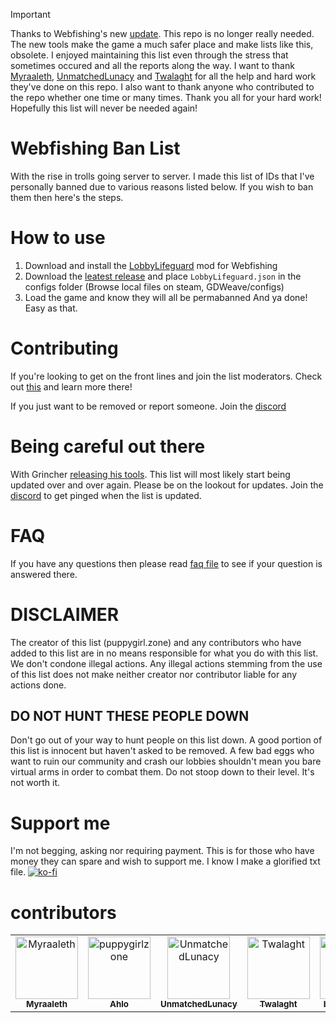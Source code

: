 > [!IMPORTANT]
> Thanks to Webfishing's new [update](https://store.steampowered.com/news/app/3146520/view/506189732191930301?l=english). This repo is no longer really needed. The new tools make the game a much safer place and make lists like this, obsolete. I enjoyed maintaining this list even through the stress that sometimes occured and all the reports along the way. I want to thank [Myraaleth](https://github.com/Myraaleth), [UnmatchedLunacy](https://github.com/UnmatchedLunacy) and   [Twalaght](https://github.com/Twalaght) for all the help and hard work they've done on this repo. I also want to thank anyone who contributed to the repo whether one time or many times. Thank you all for your hard work! Hopefully this list will never be needed again! 

# Webfishing Ban List
With the rise in trolls going server to server. I made this list of IDs that I've personally banned due to various reasons listed below. If you wish to ban them then here's the steps.
# How to use
1. Download and install the [LobbyLifeguard](https://github.com/Vildravn/LobbyLifeguard/) mod for Webfishing
2. Download the [leatest release](https://github.com/puppygirlzone/webfishing-bans/releases/latest) and place `LobbyLifeguard.json` in the configs folder (Browse local files on steam, GDWeave/configs)
3. Load the game and know they will all be permabanned
And ya done! Easy as that.
# Contributing
If you're looking to get on the front lines and join the list moderators. Check out [this](docs/contributing.md) and learn more there!

If you just want to be removed or report someone. Join the [discord](https://discord.gg/fEtGychNbd)
# Being careful out there
With Grincher [releasing his tools](docs/tools-release.md). This list will most likely start being updated over and over again. Please be on the lookout for updates. Join the [discord](https://discord.gg/fEtGychNbd) to get pinged when the list is updated.
# FAQ
If you have any questions then please read [faq file](docs/faq.md) to see if your question is answered there.
# DISCLAIMER
The creator of this list (puppygirl.zone) and any contributors who have added to this list are in no means responsible for what you do with this list. We don't condone illegal actions. Any illegal actions stemming from the use of this list does not make neither creator nor contributor liable for any actions done.
## DO NOT HUNT THESE PEOPLE DOWN
Don't go out of your way to hunt people on this list down. A good portion of this list is innocent but haven't asked to be removed. A few bad eggs who want to ruin our community and crash our lobbies shouldn't mean you bare virtual arms in order to combat them. Do not stoop down to their level. It's not worth it.
# Support me
I'm not begging, asking nor requiring payment. This is for those who have money they can spare and wish to support me. I know I make a glorified txt file. 
[![ko-fi](https://ko-fi.com/img/githubbutton_sm.svg)](https://ko-fi.com/A0A816Q88B)
# contributors
<!-- readme: collaborators,contributors -start -->
<table>
	<tbody>
		<tr>
            <td align="center">
                <a href="https://github.com/Myraaleth">
                    <img src="https://avatars.githubusercontent.com/u/95660369?v=4" width="100;" alt="Myraaleth"/>
                    <br />
                    <sub><b>Myraaleth</b></sub>
                </a>
            </td>
            <td align="center">
                <a href="https://github.com/puppygirlzone">
                    <img src="https://avatars.githubusercontent.com/u/153831898?v=4" width="100;" alt="puppygirlzone"/>
                    <br />
                    <sub><b>Ahlo</b></sub>
                </a>
            </td>
            <td align="center">
                <a href="https://github.com/UnmatchedLunacy">
                    <img src="https://avatars.githubusercontent.com/u/159663966?v=4" width="100;" alt="UnmatchedLunacy"/>
                    <br />
                    <sub><b>UnmatchedLunacy</b></sub>
                </a>
            </td>
            <td align="center">
                <a href="https://github.com/Twalaght">
                    <img src="https://avatars.githubusercontent.com/u/52785900?v=4" width="100;" alt="Twalaght"/>
                    <br />
                    <sub><b>Twalaght</b></sub>
                </a>
            </td>
            <td align="center">
                <a href="https://github.com/backwardspy">
                    <img src="https://avatars.githubusercontent.com/u/289746?v=4" width="100;" alt="backwardspy"/>
                    <br />
                    <sub><b>backwardspy</b></sub>
                </a>
            </td>
		</tr>
	<tbody>
</table>
<!-- readme: collaborators,contributors -end -->
